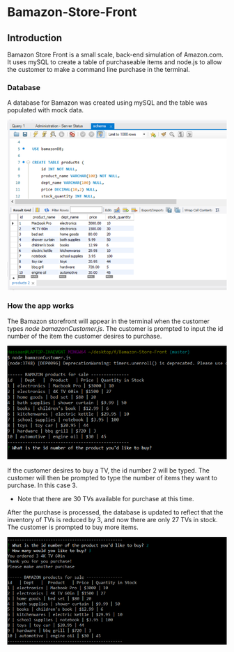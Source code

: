 # Bamazon-Store-Front

## Introduction
Bamazon Store Front is a small scale, back-end simulation of Amazon.com. It uses mySQL to create a table of purchaseable items and node.js to allow the customer to make a command line purchase in the terminal.

### Database
A database for Bamazon was created using mySQL and the table was populated with mock data.

![Alt text](/images/database.png?raw=true "Optional Title")

### How the app works
The Bamazon storefront will appear in the terminal when the customer types *node bamazonCustomer.js*. The customer is prompted to input the id number of the item the customer desires to purchase.

![Alt text](/images/terminal1.png?raw=true "Optional Title")

If the customer desires to buy a TV, the id number 2 will be typed. The customer will then be prompted to type the number of items they want to purchase. In this case 3.
* Note that there are 30 TVs available for purchase at this time.

After the purchase is processed, the database is updated to reflect that the inventory of TVs is reduced by 3, and now there are only 27 TVs in stock. The customer is prompted to buy more items.

![Alt text](/images/terminal2.png?raw=true "Optional Title")
